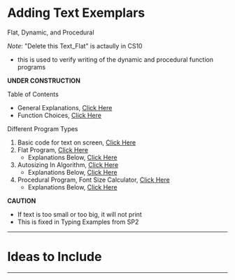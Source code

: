# Adding Text Exemplars
Flat, Dynamic, and Procedural

*Note*: "Delete this Text_Flat" is actaully in CS10
- this is used to verify writing of the dynamic and procedural function programs

**UNDER CONSTRUCTION**

Table of Contents
- General Explanations, <a href="https://github.com/MercersKitchen/CS10/tree/master/Computer%20Apps/Prototyping%20Skills/AddingText#general-explanations">Click Here</a>
- Function Choices, <a href="https://github.com/MercersKitchen/CS10/tree/master/Computer%20Apps/Prototyping%20Skills/AddingText#function-choices">Click Here</a>

Different Program Types
1. Basic code for text on screen, <a href="https://github.com/MercersKitchen/CS10/tree/master/Computer%20Apps/Prototyping%20Skills/AddingText#basic-code-for-text-on-screen">Click Here</a>
2. Flat Program, <a href="https://github.com/MercersKitchen/CS10/tree/master/Computer%20Apps/Prototyping%20Skills/AddingText/Text_Flat">Click Here</a>
   - Explanations Below, <a href="https://github.com/MercersKitchen/CS10/tree/master/Computer%20Apps/Prototyping%20Skills/AddingText#adding-text-flat-program">Click Here</a>
3. Autosizing In Algorithm, <a href="https://github.com/MercersKitchen/CS10/tree/master/Computer%20Apps/Prototyping%20Skills/AddingText#auto-sizing-algorithm-flat">Click Here</a>
   - Explanations Below, <a href="https://github.com/MercersKitchen/CS10/tree/master/Computer%20Apps/Prototyping%20Skills/AddingText#auto-sizing-algorithm-flat">Click Here</a>
4. Procedural Program, Font Size Calculator, <a href="https://github.com/MercersKitchen/CS20/tree/master/Computer%20Apps/Processing-Java%20Prototyping/Text/Text_Function">Click Here</a>
   - Explanations Below, <a href="https://github.com/MercersKitchen/CS10/tree/master/Computer%20Apps/Prototyping%20Skills/AddingText#auto-sizing-algorithm-dynamic-see-actual-program-for-procedural">Click Here</a>

**CAUTION**
- If text is too small or too big, it will not print
- This is fixed in Typing Examples from SP2

---

# Ideas to Include


---
